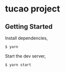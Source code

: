 # tucao project

## Getting Started

Install dependencies,

```bash
$ yarn
```

Start the dev server,

```bash
$ yarn start
```
